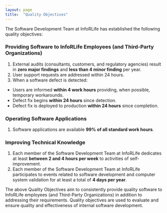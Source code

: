```yaml
---
layout: page
title:  "Quality Objectives"
---
```


The Software Development Team at InfoRLife has established the following quality objectives:

### Providing Software to InfoRLife Employees (and Third-Party Organizations)
1. External audits (consultants, customers, and regulatory agencies) result in **zero major findings** and **less than 4 minor finding** per year.
2. User support requests are addressed within 24 hours.
3. When a software defect is detected:
  - Users are informed **within 4 work hours** providing, when possible, temporary workarounds.
  - Defect fix begins **within 24 hours** since detection.
  - Defect fix is deployed to production **within 24 hours** since completion.

### Operating Software Applications
1. Software applications are available **99% of all standard work hours**.

### Improving Technical Knowledge
1. Each member of the Software Development Team at InfoRLife dedicates at least **between 2 and 4 hours per week** to activities of self-improvement.
2. Each member of the Software Development Team at InfoRLife participates to events related to software development and computer system validation for at least a total of **4 days per year**.

The above Quality Objectives aim to consistently provide quality software to InfoRLife employees (and Third-Party Organizations) in addition to addressing their requirements. Quality objectives are used to evaluate and ensure quality and effectiveness of internal software development.
